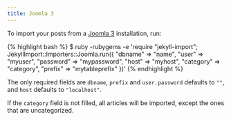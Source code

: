 ```yaml
---
title: Joomla 3
---
```


To import your posts from a [Joomla 3](http://joomla.org) installation, run:

{% highlight bash %}
$ ruby -rubygems -e 'require "jekyll-import";
    JekyllImport::Importers::Joomla.run({
      "dbname"   => "name",
      "user"     => "myuser",
      "password" => "mypassword",
      "host"     => "myhost",
      "category" => "category",
      "prefix"   => "mytableprefix"
    })'
{% endhighlight %}

The only required fields are `dbname`, `prefix` and `user`. `password` defaults to `""`,
and `host` defaults to `"localhost"`.

If the `category` field is not filled, all articles will be imported, except the ones that are 
uncategorized. 
